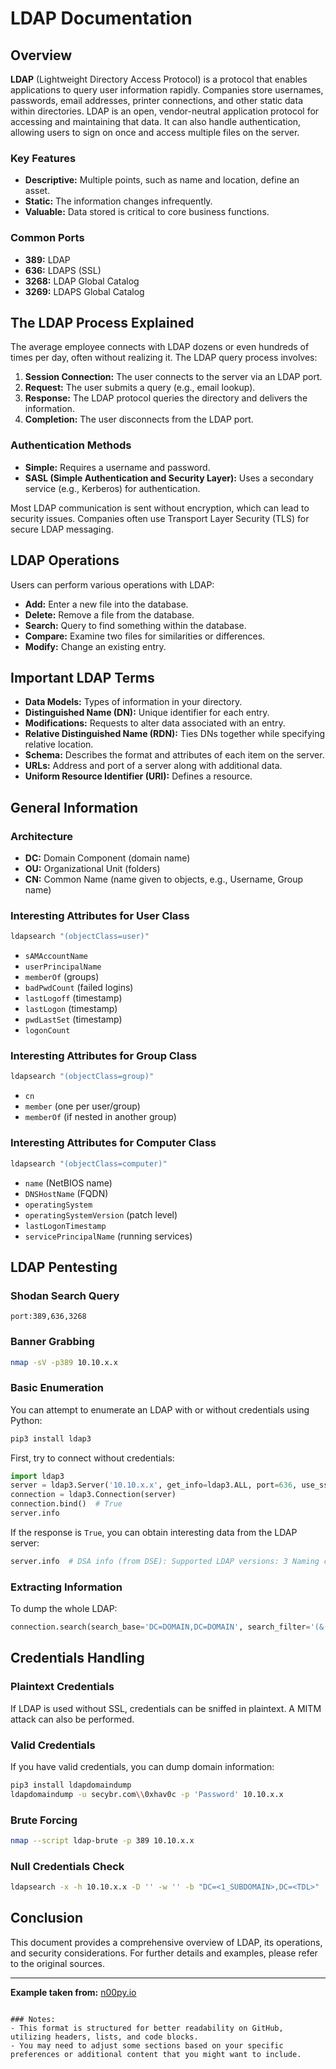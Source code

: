 # LDAP Documentation

## Overview

**LDAP** (Lightweight Directory Access Protocol) is a protocol that enables applications to query user information rapidly. Companies store usernames, passwords, email addresses, printer connections, and other static data within directories. LDAP is an open, vendor-neutral application protocol for accessing and maintaining that data. It can also handle authentication, allowing users to sign on once and access multiple files on the server.

### Key Features
- **Descriptive:** Multiple points, such as name and location, define an asset.
- **Static:** The information changes infrequently.
- **Valuable:** Data stored is critical to core business functions.

### Common Ports
- **389:** LDAP
- **636:** LDAPS (SSL)
- **3268:** LDAP Global Catalog
- **3269:** LDAPS Global Catalog

## The LDAP Process Explained

The average employee connects with LDAP dozens or even hundreds of times per day, often without realizing it. The LDAP query process involves:

1. **Session Connection:** The user connects to the server via an LDAP port.
2. **Request:** The user submits a query (e.g., email lookup).
3. **Response:** The LDAP protocol queries the directory and delivers the information.
4. **Completion:** The user disconnects from the LDAP port.

### Authentication Methods
- **Simple:** Requires a username and password.
- **SASL (Simple Authentication and Security Layer):** Uses a secondary service (e.g., Kerberos) for authentication.

Most LDAP communication is sent without encryption, which can lead to security issues. Companies often use Transport Layer Security (TLS) for secure LDAP messaging.

## LDAP Operations

Users can perform various operations with LDAP:

- **Add:** Enter a new file into the database.
- **Delete:** Remove a file from the database.
- **Search:** Query to find something within the database.
- **Compare:** Examine two files for similarities or differences.
- **Modify:** Change an existing entry.

## Important LDAP Terms

- **Data Models:** Types of information in your directory.
- **Distinguished Name (DN):** Unique identifier for each entry.
- **Modifications:** Requests to alter data associated with an entry.
- **Relative Distinguished Name (RDN):** Ties DNs together while specifying relative location.
- **Schema:** Describes the format and attributes of each item on the server.
- **URLs:** Address and port of a server along with additional data.
- **Uniform Resource Identifier (URI):** Defines a resource.

## General Information

### Architecture
- **DC:** Domain Component (domain name)
- **OU:** Organizational Unit (folders)
- **CN:** Common Name (name given to objects, e.g., Username, Group name)

### Interesting Attributes for User Class
```bash
ldapsearch "(objectClass=user)"
```
- `sAMAccountName`
- `userPrincipalName`
- `memberOf` (groups)
- `badPwdCount` (failed logins)
- `lastLogoff` (timestamp)
- `lastLogon` (timestamp)
- `pwdLastSet` (timestamp)
- `logonCount`

### Interesting Attributes for Group Class
```bash
ldapsearch "(objectClass=group)"
```
- `cn`
- `member` (one per user/group)
- `memberOf` (if nested in another group)

### Interesting Attributes for Computer Class
```bash
ldapsearch "(objectClass=computer)"
```
- `name` (NetBIOS name)
- `DNSHostName` (FQDN)
- `operatingSystem`
- `operatingSystemVersion` (patch level)
- `lastLogonTimestamp`
- `servicePrincipalName` (running services)

## LDAP Pentesting

### Shodan Search Query
```plaintext
port:389,636,3268
```

### Banner Grabbing
```bash
nmap -sV -p389 10.10.x.x
```

### Basic Enumeration
You can attempt to enumerate an LDAP with or without credentials using Python:
```bash
pip3 install ldap3
```
First, try to connect without credentials:
```python
import ldap3
server = ldap3.Server('10.10.x.x', get_info=ldap3.ALL, port=636, use_ssl=True)
connection = ldap3.Connection(server)
connection.bind()  # True
server.info
```

If the response is `True`, you can obtain interesting data from the LDAP server:
```python
server.info  # DSA info (from DSE): Supported LDAP versions: 3 Naming contexts: dc=DOMAIN,dc=DOMAIN
```

### Extracting Information
To dump the whole LDAP:
```python
connection.search(search_base='DC=DOMAIN,DC=DOMAIN', search_filter='(&(objectClass=person))', search_scope='SUBTREE', attributes='userPassword')
```

## Credentials Handling

### Plaintext Credentials
If LDAP is used without SSL, credentials can be sniffed in plaintext. A MITM attack can also be performed.

### Valid Credentials
If you have valid credentials, you can dump domain information:
```bash
pip3 install ldapdomaindump
ldapdomaindump -u secybr.com\\0xhav0c -p 'Password' 10.10.x.x
```

### Brute Forcing
```bash
nmap --script ldap-brute -p 389 10.10.x.x
```

### Null Credentials Check
```bash
ldapsearch -x -h 10.10.x.x -D '' -w '' -b "DC=<1_SUBDOMAIN>,DC=<TDL>"
```

## Conclusion
This document provides a comprehensive overview of LDAP, its operations, and security considerations. For further details and examples, please refer to the original sources.

---

**Example taken from:** [n00py.io](https://www.n00py.io/2020/02/exploiting-ldap-server-null-bind/)
```

### Notes:
- This format is structured for better readability on GitHub, utilizing headers, lists, and code blocks.
- You may need to adjust some sections based on your specific preferences or additional content that you might want to include.
